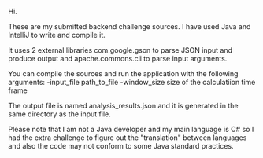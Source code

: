 Hi.

These are my submitted backend challenge sources.
I have used Java and IntelliJ to write and compile it.

It uses 2 external libraries com.google.gson to parse JSON input and produce output and apache.commons.cli to parse input arguments.

You can compile the sources and run the application with the following arguments:
-input_file path_to_file
-window_size size of the calculatiion time frame

The output file is named analysis_results.json and it is generated in the same directory as the input file.

Please note that I am not a Java developer and my main language is C# so I had the extra challenge to figure out the "translation" between languages and also the code may not conform to some Java standard practices.

